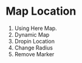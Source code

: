 # Map Location
1. Using Here Map.
2. Dynamic Map
3. Dropin Location
4. Change Radius
5. Remove Marker
